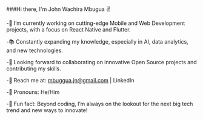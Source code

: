 ###Hi there, I'm John Wachira Mbugua ✌️

-🚀 I’m currently working on cutting-edge Mobile and Web Development projects, with a focus on React Native and Flutter.

-📚 Constantly expanding my knowledge, especially in AI, data analytics, and new technologies.

-🤝 Looking forward to collaborating on innovative Open Source projects and contributing my skills.

-📧 Reach me at: mbuggua.jn@gmail.com | LinkedIn

-👤 Pronouns: He/Him

-🎯 Fun fact: Beyond coding, I’m always on the lookout for the next big tech trend and new ways to innovate!
